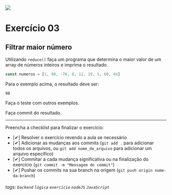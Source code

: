 ![](https://i.imgur.com/xG74tOh.png)

# Exercício 03

## Filtrar maior número

Utilizando `reduce()` faça um programa que determina o maior valor de um array de números inteiros e imprima o resultado.

```javascript
const numeros = [1, 98, -76, 0, 12, 19, 5, 60, 44]
```

Para o exemplo acima, o resultado deve ser:

```
98
```

Faça o teste com outros exemplos.

Faça commit do resultado.

---

Preencha a checklist para finalizar o exercício:

-   [✔] Resolver o exercício revendo a aula se necessário
-   [✔] Adicionar as mudanças aos commits (`git add .` para adicionar todos os arquivos, ou `git add nome_do_arquivo` para adicionar um arquivo específico)
-   [✔] Commitar a cada mudança significativa ou na finalização do exercício (`git commit -m "Mensagem do commit"`)
-   [✔] Pushar os commits na sua branch na origem (`git push origin nome-da-branch`)

###### tags: `backend` `lógica` `exercício` `nodeJS` `JavaScript`

